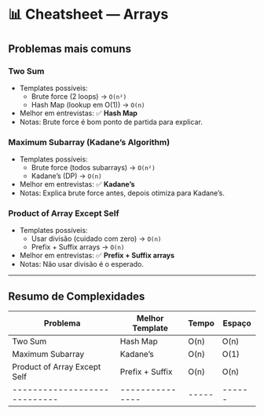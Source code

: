 # 📊 Cheatsheet — Arrays

## Problemas mais comuns

### Two Sum

- Templates possíveis:
  - Brute force (2 loops) → `O(n²)`
  - Hash Map (lookup em O(1)) → `O(n)`
- Melhor em entrevistas: ✅ **Hash Map**
- Notas: Brute force é bom ponto de partida para explicar.

### Maximum Subarray (Kadane’s Algorithm)

- Templates possíveis:
  - Brute force (todos subarrays) → `O(n²)`
  - Kadane’s (DP) → `O(n)`
- Melhor em entrevistas: ✅ **Kadane’s**
- Notas: Explica brute force antes, depois otimiza para Kadane’s.

### Product of Array Except Self

- Templates possíveis:
  - Usar divisão (cuidado com zero) → `O(n)`
  - Prefix + Suffix arrays → `O(n)`
- Melhor em entrevistas: ✅ **Prefix + Suffix arrays**
- Notas: Não usar divisão é o esperado.

---

## Resumo de Complexidades

| Problema                     | Melhor Template | Tempo | Espaço |
| ---------------------------- | --------------- | ----- | ------ |
| Two Sum                      | Hash Map        | O(n)  | O(n)   |
| Maximum Subarray             | Kadane’s        | O(n)  | O(1)   |
| Product of Array Except Self | Prefix + Suffix | O(n)  | O(n)   |
| ---------------------------- | --------------- | ----- | ------ |
